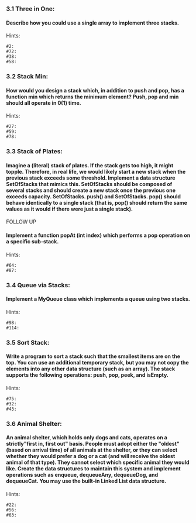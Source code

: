 ### 3.1 Three in One:
#### Describe how you could use a single array to implement three stacks.
Hints:
```
#2:
#72:
#38:
#58:
```

### 3.2 Stack Min:
#### How would you design a stack which, in addition to push and pop, has a function min which returns the minimum element? Push, pop and min should all operate in 0(1) time.
Hints:
```
#27:
#59:
#78:
```

### 3.3 Stack of Plates:
#### Imagine a (literal) stack of plates. If the stack gets too high, it might topple. Therefore, in real life, we would likely start a new stack when the previous stack exceeds some threshold. Implement a data structure SetOfStacks that mimics this. SetOfStacks should be composed of several stacks and should create a new stack once the previous one exceeds capacity. SetOfStacks. push() and SetOfStacks. pop() should behave identically to a single stack (that is, pop() should return the same values as it would if there were just a single stack).
FOLLOW UP
#### Implement a function popAt (int index) which performs a pop operation on a specific sub-stack.
Hints:
```
#64:
#87:
```

### 3.4 Queue via Stacks:
#### Implement a MyQueue class which implements a queue using two stacks.
Hints:
```
#98:
#114:
```

### 3.5 Sort Stack:
#### Write a program to sort a stack such that the smallest items are on the top. You can use an additional temporary stack, but you may not copy the elements into any other data structure (such as an array). The stack supports the following operations: push, pop, peek, and isEmpty.
Hints:
```
#75:
#32:
#43:
```

### 3.6 Animal Shelter:
#### An animal shelter, which holds only dogs and cats, operates on a strictly"first in, first out" basis. People must adopt either the "oldest" (based on arrival time) of all animals at the shelter, or they can select whether they would prefer a dog or a cat (and will receive the oldest animal of that type). They cannot select which specific animal they would like. Create the data structures to maintain this system and implement operations such as enqueue, dequeueAny, dequeueDog, and dequeueCat. You may use the built-in Linked List data structure.
Hints:
```
#22:
#56:
#63:
```
